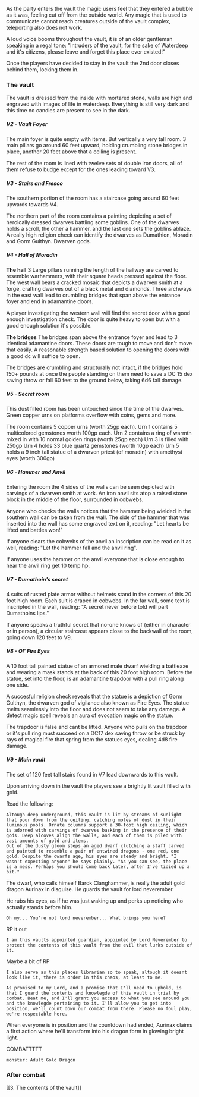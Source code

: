 As the party enters the vault the magic users feel that they entered a bubble as it was, feeling cut off from the outside world. Any magic that is used to communicate cannot reach creatures outside of the vault complex, teleporting also does not work.

A loud voice booms throughout the vault, it is of an older gentleman speaking in a regal tone: "Intruders of the vault, for the sake of Waterdeep and it's citizens, please leave and forget this place ever existed!"

Once the players have decided to stay in the vault the 2nd door closes behind them, locking them in.

### The vault
The vault is dressed from the inside with mortared stone, walls are high and engraved with images of life in waterdeep. Everything is still very dark and this time no candles are present to see in the dark.

##### V2 - Vault Foyer
The main foyer is quite empty with items. But vertically a very tall room.
3 main pillars go around 60 feet upward, holding crumbling stone bridges in place, another 20 feet above that a ceiling is present.

The rest of the room is lined with twelve sets of double iron doors, all of them refuse to budge except for the ones leading toward V3.

##### V3 - Stairs and Fresco
The southern portion of the room has a staircase going around 60 feet upwards towards V4.

The northern part of the room contains a painting depicting a set of heroically dressed dwarves battling some goblins.
One of the dwarves holds a scroll, the other a hammer, and the last one sets the goblins ablaze. A really high religion check can identify the dwarves as Dumathion, Moradin and Gorm Gulthyn. Dwarven gods.

##### V4 - Hall of Moradin
**The hall**
3 Large pillars running the length of the hallway are carved to resemble warhammers, with their square heads pressed against the floor.
The west wall bears a cracked mosaic that depicts a dwarven smith at a forge, crafting dwarves out of a black metal and diamonds.
Three archways in the east wall lead to crumbling bridges that span above the entrance foyer and end in adamantine doors.

A player investigating the western wall will find the secret door with a good enough investigation check. The door is quite heavy to open but with a good enough solution it's possible.


**The bridges**
The bridges span above the entrance foyer and lead to 3 identical adamantine doors. These doors are tough to move and don't move that easily. A reasonable strength based solution to opening the doors with a good dc will suffice to open.

The bridges are crumbling and structurally not intact, if the bridges hold 150+ pounds at once the people standing on them need to save a DC 15 dex saving throw or fall 60 feet to the ground below, taking 6d6 fall damage.


##### V5 - Secret room
This dust filled room has been untouched since the time of the dwarves. Green copper urns on platforms overflow with coins, gems and more.

The room contains 5 copper urns (worth 25gp each).
Urn 1 contains 5 multicolored gemstones worth 100gp each.
Urn 2 contains a ring of warmth mixed in with 10 normal golden rings (worth 25gp each)
Urn 3 is filled with 250gp
Urn 4 holds 33 blue quartz gemstones (worth 10gp each)
Urn 5 holds a 9 inch tall statue of a dwarven priest (of moradin) with amethyst eyes (worth 300gp)

##### V6 - Hammer and Anvil
Entering the room the 4 sides of the walls can be seen depicted with carvings of a dwarven smith at work. 
An iron anvil sits atop a raised stone block in the middle of the floor, surrounded in cobwebs.

Anyone who checks the walls notices that the hammer being wielded in the southern wall can be taken from the wall. The side of the hammer that was inserted into the wall has some engraved text on it, reading: "Let hearts be lifted and battles won!"

If anyone clears the cobwebs of the anvil an inscription can be read on it as well, reading: "Let the hammer fall and the anvil ring".

If anyone uses the hammer on the anvil everyone that is close enough to hear the anvil ring get 10 temp hp.

##### V7 - Dumathoin's secret
4 suits of rusted plate armor without helmets stand in the corners of this 20 foot high room. Each suit is draped in cobwebs.
In the far wall, some text is inscripted in the wall, reading: "A secret never before told will part Dumathoins lips."

If anyone speaks a truthful secret that no-one knows of (either in character or in person), a circular staircase appears close to the backwall of the room, going down 120 feet to V9.
 
##### V8 - Ol' Fire Eyes
A 10 foot tall painted statue of an armored male dwarf wielding a battleaxe and wearing a mask stands at the back of this 20 foot high room.
Before the statue, set into the floor, is an adamantine trapdoor with a pull ring along one side.

A succesful religion check reveals that the statue is a depiction of Gorm Gulthyn, the dwarven god of vigilance also known as Fire Eyes. 
The statue melts seamlessly into the floor and does not seem to take any damage.
A detect magic spell reveals an aura of evocation magic on the statue.

The trapdoor is false and cant be lifted. Anyone who pulls on the trapdoor or it's pull ring must succeed on a DC17 dex saving throw or be struck by rays of magical fire that spring from the statues eyes, dealing 4d8 fire damage.


##### V9 - Main vault
The set of 120 feet tall stairs found in V7 lead downwards to this vault.

Upon arriving down in the vault the players see a brightly lit vault filled with gold.

Read the following:

	Altough deep underground, this vault is lit by streams of sunlight that pour down from the ceiling, catching motes of dust in their luminous pools. Ornate columns support a 30-foot high ceiling, which is adorned with carvings of dwarves basking in the presence of their gods. Deep alcoves align the walls, and each of them is piled with vast amounts of gold and items.
	Out of the dusty gloom steps an aged dwarf clutching a staff carved and painted to resemble a pair of entwined dragons - one red, one gold. Despite the dwarfs age, his eyes are steady and bright. "I wasn't expecting anyone" he says plainly. "As you can see, the place is a mess. Perhaps you should come back later, after I've tidied up a bit."

The dwarf, who calls himself Barok Clanghammer, is really the adult gold dragon Aurinax in disguise. He guards the vault for lord neverember.

He rubs his eyes, as if he was just waking up and perks up noticing who actually stands before him. 

	Oh my... You're not lord neverember... What brings you here?

RP it out

	I am this vaults appointed guardian, appointed by Lord Neverember to protect the contents of this vault from the evil that lurks outside of it.

Maybe a bit of RP

	I also serve as this places librarian so to speak, altough it doesnt look like it, there is order in this chaos, at least to me. 

	As promised to my Lord, and a promise that I'll need to uphold, is that I guard the contents and knowlegde of this vault in trial by combat. Beat me, and I'll grant you access to what you see around you and the knowlegde pertaining to it. I'll allow you to get into position, we'll count down our combat from there. Please no foul play, we're respectable here.

When everyone is in position and the countdown had ended, Aurinax claims a first action where he'll transform into his dragon form in glowing bright light. 

COMBATTTTT

```statblock
monster: Adult Gold Dragon
```


### After combat
[[3. The contents of the vault]] 

